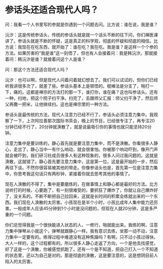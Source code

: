 # 参话头还适合现代人吗？

问：我看一个人书里写的参就是你遇到一个问题去问。比方说：谁在说，我是谁？

沅汐：这是传统参话头，传统的参话头就是就一个话头不断的往下问，你们禅医课讲了。参话头就是不断的怀疑，这是真正的科学观，彻底的怀疑和彻底的相信。比方说：我现在在吃东西，就开始了：谁在吃？我在吃。我是谁？是这样一个个参的方法。如果厉害的“我是谁”这一刻悟了，但也有人会接着问：我是韩沅汐。那就接着问：韩沅汐是谁？就接着问这个人是谁？

问：那这个方法还适合现代人吗？

沅汐：也可以啊，但是现代人问着问着就幻想去了。我们可以试试的，但你们已经听我讲很多次了，就差了些。参话头基本上是顿悟的。棍棒法是分支了，啪打一下，痛的。这都是禅宗的方法打的那一下，谁打你，谁在痛？这也叫参话头。还有一种，扫地，把这个院子扫干净。扫完了，去跟师父汇报：师父扫干净了，然后师父再撒一把米，让他继续扫。这也是禅宗里的一种方法。

参话头是最传统的方法，现代人注意力已经不行了，参话头必须注意力集中。我观察了一下，上次阿拉善那次国际书茶会，晚上的节目，已经很专注了，再专注20分钟已经不行了，20分钟就涣散了，就是说最吸引你的事情也就只能坚持20分钟。

注意力集中是要训练的，静心首先就是要注意力集中，而不是涣散。你看很多人静心，走岔了，静心当中一有什么响动，就会很害怕。你被那个响动吓到，像开门声就会被吓到，我们研习社成员很多人有这种现象的，很多人问过我问题的。这就是涣散，这就错了。静心首先要注意力集中，这是第一位，这是最开始的一步，然后再往下谈。不然你很容易被其他的带走。你像参话头也是，首先第一位是注意力集中，你思考我这句话只有两秒钟，紧接着你就去思考其他的事情了。

现在人涣散的不得了，集中是要磨炼的，在做事情上和静心都是最好的方法。比方说听打的时候，心要跑了，有一刻很难受的，要抓狂了爆炸了，你就让自己爆炸好了，没关系的。不断不断把自己拉回来，这就是长时间的积累会练就出来的一个东西。我们现在人涣散的太厉害。小孩现在是半个小时，小孩比成年人集中能力还厉害。一般成年人应该45分钟到1个小时是没问题的，但现在人就20分钟，这是多严重的一个问题。

你们总觉得我是一个很快能进入状态的人，一修行，啪就能出来。我练的啊，注意力集中弹琴从小就这个，弹琴就跟静心一样。我有意识去练，坐那一动不动，注意力集中一定要有的。练得过程中难道没有这种焦躁吗？有啊，只不过小孩过得快，大人一样的，这个过程都有的。所以很多人静心走返了方向，一个是他去找感觉，好了这是一个涣散，你被感觉抓跑了。还有一个是不知道，把自己打入一个不知道的状态里，还以为自己是对的。那是彻底的涣散，这是要注意的，这是想阴目前人陷入的太厉害。

